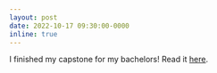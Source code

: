 ```yaml
---
layout: post
date: 2022-10-17 09:30:00-0000
inline: true
---
```


I finished my capstone for my bachelors! Read it [here](https://fastmail-resource.sewenthy.dev/public/academics/bsc_capstone_borrowing_without_sorrowing.pdf).
